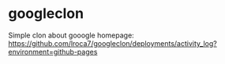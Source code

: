 # googleclon

Simple clon about gooogle homepage: https://github.com/lroca7/googleclon/deployments/activity_log?environment=github-pages


